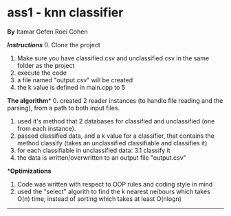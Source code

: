 # ass1 - knn classifier

************By************
Itamar Gefen
Roei Cohen

*******Instructions*******
0. Clone the project
1. Make sure you have classified.csv and unclassified.csv in the same folder as the project
2. execute the code
3. a file named "output.csv" will be created
4. the k value is defined in main.cpp to 5

******The algorithm*******
0. created 2 reader instances (to handle file reading and the parsing), from a path to both input files.
1. used it's method that 2 databases for classified and unclassified (one from each instance).
2. passed classified data, and a k value for a classifier, that contains the method classify (takes an unclassified classifiable and classifies it)
3. for each classifiable in unclassified data:
  3.1 classify it
4. the data is written/overwritten to an output file "output.csv"

*******Optimizations******
1. Code was written with respect to OOP rules and coding style in mind
2. used the "select" algorith to find the k nearest neibours which takes O(n) time, instead of sorting which takes at least O(nlogn)
**************************
